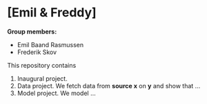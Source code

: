 # \[Emil & Freddy\]

**Group members:**
- Emil Baand Rasmussen
- Frederik Skov

This repository contains  
1. Inaugural project. 
2. Data project. We fetch data from **source x** on **y** and show that ...
3. Model project. We model ...
